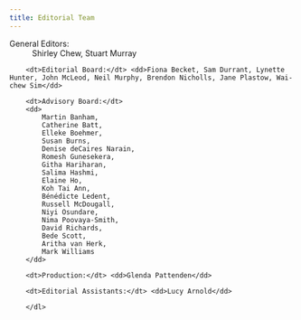 ```yaml
---
title: Editorial Team
---
```


<dl>
		<dt>General Editors:</dt> 
		<dd>Shirley Chew, Stuart Murray</dd> 

		<dt>Editorial Board:</dt> <dd>Fiona Becket, Sam Durrant, Lynette Hunter, John McLeod, Neil Murphy, Brendon Nicholls, Jane Plastow, Wai-chew Sim</dd>
		
		<dt>Advisory Board:</dt>
		<dd>
		    Martin Banham,
            Catherine Batt,
            Elleke Boehmer,
            Susan Burns,
            Denise deCaires Narain,
            Romesh Gunesekera, 
            Githa Hariharan,
            Salima Hashmi,
            Elaine Ho,
            Koh Tai Ann,
            Bénédicte Ledent,
            Russell McDougall,
            Niyi Osundare, 
            Nima Poovaya-Smith,
            David Richards,
            Bede Scott,
            Aritha van Herk,
            Mark Williams
		</dd>

		<dt>Production:</dt> <dd>Glenda Pattenden</dd> 

		<dt>Editorial Assistants:</dt> <dd>Lucy Arnold</dd>

		</dl>
